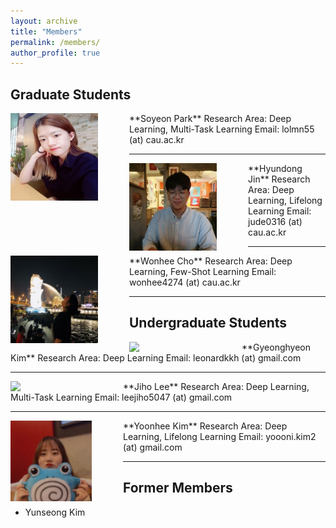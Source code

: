 ```yaml
---
layout: archive
title: "Members"
permalink: /members/
author_profile: true
---
```

## Graduate Students
<img src='/images/Soyeon Park.jpg' width="140" align="left" style="margin-right:50px">      
**Soyeon Park**      
Research Area: Deep Learning, Multi-Task Learning       
Email: lolmn55 (at) cau.ac.kr    

-----
<img src='/images/Hyundong Jin.jpg' width="140" align="left" style="margin-right:50px">      
**Hyundong Jin**    
Research Area: Deep Learning, Lifelong Learning       
Email: jude0316 (at) cau.ac.kr    

-----
<img src='/images/Wonhee Cho.jpg' width="140" align="left" style="margin-right:50px">      
**Wonhee Cho**      
Research Area: Deep Learning, Few-Shot Learning        
Email: wonhee4274 (at) cau.ac.kr     

------
## Undergraduate Students  
<img src='/images/profile.png' width="130" align="left" style="margin-right:50px">      
**Gyeonghyeon Kim**      
Research Area: Deep Learning       
Email: leonardkkh (at) gmail.com     

-----
<img src='/images/profile.png' width="130" align="left" style="margin-right:50px">      
**Jiho Lee**        
Research Area: Deep Learning, Multi-Task Learning            
Email: leejiho5047 (at) gmail.com      

-----
<img src='/images/Yoonhee Kim.jpg' width="130" align="left" style="margin-right:50px">       
**Yoonhee Kim**       
Research Area: Deep Learning, Lifelong Learning           
Email: yoooni.kim2 (at) gmail.com      
  
  
------  
## Former Members   
- Yunseong Kim
